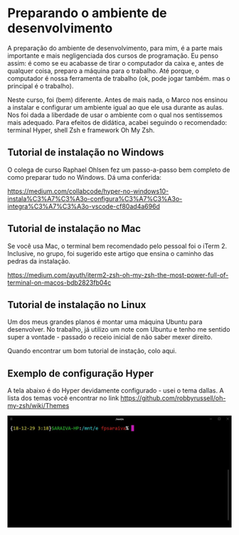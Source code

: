 # Preparando o ambiente de desenvolvimento

A preparação do ambiente de desenvolvimento, para mim, é a parte mais importante e mais negligenciada dos cursos de programação. Eu penso assim: é como se eu acabasse de tirar o computador da caixa e, antes de qualquer coisa, preparo a máquina para o trabalho. Até porque, o computador é nossa ferramenta de trabalho (ok, pode jogar também. mas o principal é o trabalho).

Neste curso, foi (bem) diferente. Antes de mais nada, o Marco nos ensinou a instalar e configurar um ambiente igual ao que ele usa durante as aulas. Nos foi dada a liberdade de usar o ambiente com o qual nos sentíssemos mais adequado. Para efeitos de didática, acabei seguindo o recomendado: terminal Hyper, shell Zsh e framework Oh My Zsh.


## Tutorial de instalação no Windows

O colega de curso Raphael Ohlsen fez um passo-a-passo bem completo de como preparar tudo no Windows. Dá uma conferida:

https://medium.com/collabcode/hyper-no-windows10-instala%C3%A7%C3%A3o-configura%C3%A7%C3%A3o-integra%C3%A7%C3%A3o-vscode-cf80ad4a696d

## Tutorial de instalação no Mac

Se você usa Mac, o terminal bem recomendado pelo pessoal foi o iTerm 2. Inclusive, no grupo, foi sugerido este artigo que ensina o caminho das pedras da instalação.

https://medium.com/ayuth/iterm2-zsh-oh-my-zsh-the-most-power-full-of-terminal-on-macos-bdb2823fb04c

## Tutorial de instalação no Linux

Um dos meus grandes planos é montar uma máquina Ubuntu para desenvolver. No trabalho, já utilizo um note com Ubuntu e tenho me sentido super a vontade - passado o receio inicial de não saber mexer direito.

Quando encontrar um bom tutorial de instação, colo aqui.

## Exemplo de configuração Hyper

A tela abaixo é do Hyper devidamente configurado - usei o tema dallas. A lista dos temas você encontrar no link https://github.com/robbyrussell/oh-my-zsh/wiki/Themes

![screenshot Hyper](https://github.com/fpsaraiva/curso-do-front-ao-end/blob/master/aula%2001/hyper_screen.JPG)